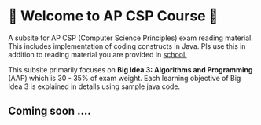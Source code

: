 # 🎉 Welcome to AP CSP Course 🎉

A subsite for AP CSP (Computer Science Principles) exam reading material. This includes implementation of coding constructs in Java. Pls use this in addition to reading material you are provided in <a href="https://apcentral.collegeboard.org/courses/ap-computer-science-principles" target="_blank">school.</a> <br>

This subsite primarily focuses on **Big Idea 3: Algorithms and Programming** (AAP) which is 30 - 35% of exam weight. Each learning objective of Big Idea 3 is explained in details using sample java code. <br>


## Coming soon .... ##


